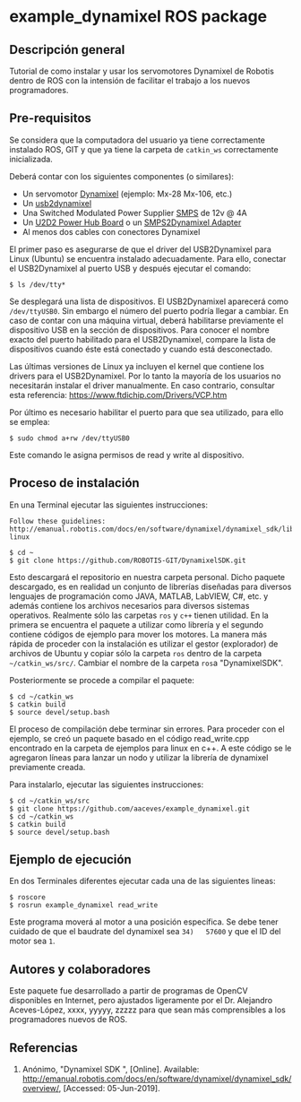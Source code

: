 # example_dynamixel ROS package

## Descripción general
Tutorial de como instalar y usar los servomotores Dynamixel de Robotis dentro de ROS con la intensión de facilitar el trabajo a los nuevos programadores.

## Pre-requisitos
Se considera que la computadora del usuario ya tiene correctamente instalado ROS, GIT y que ya tiene la carpeta de `catkin_ws` correctamente inicializada.

Deberá contar con los siguientes componentes (o similares):
* Un servomotor [Dynamixel](http://www.robotis.us/dynamixel/) (ejemplo: Mx-28 Mx-106, etc.)
* Un [usb2dynamixel](http://emanual.robotis.com/docs/en/parts/interface/usb2dynamixel/)
* Una Switched Modulated Power Supplier [SMPS](https://www.trossenrobotics.com/p/power-supply-12vdc-5a.aspx) de 12v @ 4A
* Un [U2D2 Power Hub Board](http://emanual.robotis.com/docs/en/parts/interface/u2d2_power_hub/) o un [SMPS2Dynamixel Adapter](https://www.trossenrobotics.com/store/p/5886-SMPS2Dynamixel-Adapter.aspx)
* Al menos dos cables con conectores Dynamixel

El primer paso es asegurarse de que el driver del USB2Dynamixel para Linux (Ubuntu) se encuentra instalado adecuadamente. Para ello, conectar el USB2Dynamixel al puerto USB y después ejecutar el comando:

```$ ls /dev/tty* ```

Se desplegará una lista de dispositivos. El USB2Dynamixel aparecerá como `/dev/ttyUSB0`. Sin embargo el número del puerto podría llegar a cambiar. En caso de contar con una máquina virtual, deberá habilitarse previamente el dispositivo USB en la sección de dispositivos. Para conocer el nombre exacto del puerto habilitado para el USB2Dynamixel, compare la lista de dispositivos cuando éste está conectado y cuando está desconectado.

Las últimas versiones de Linux ya incluyen el kernel que contiene los drivers para el USB2Dynamixel. Por lo tanto la mayoría de los usuarios no necesitarán instalar el driver manualmente. En caso contrario, consultar esta referencia: https://www.ftdichip.com/Drivers/VCP.htm

Por último es necesario habilitar el puerto para que sea utilizado, para ello se emplea:

```$ sudo chmod a+rw /dev/ttyUSB0 ```

Este comando le asigna permisos de read y write al dispositivo.

## Proceso de instalación
En una Terminal ejecutar las siguientes instrucciones:
```
Follow these guidelines:
http://emanual.robotis.com/docs/en/software/dynamixel/dynamixel_sdk/library_setup/cpp_linux/#cpp-linux

$ cd ~
$ git clone https://github.com/ROBOTIS-GIT/DynamixelSDK.git
```

Esto descargará el repositorio en nuestra carpeta personal. Dicho paquete descargado, es en realidad un conjunto de librerías diseñadas para diversos lenguajes de programación como JAVA, MATLAB, LabVIEW, C#, etc. y además contiene los archivos necesarios para diversos sistemas operativos. Realmente sólo las carpetas  `ros` y `c++` tienen utilidad. En la primera se encuentra el paquete a utilizar como librería y el segundo contiene códigos de ejemplo para mover los motores. La manera más rápida de proceder con la instalación es utilizar el gestor (explorador) de archivos de  Ubuntu y copiar sólo la carpeta `ros` dentro de la carpeta `~/catkin_ws/src/`. Cambiar el nombre de la carpeta `ros`a "DynamixelSDK".

Posteriormente se procede a compilar el paquete:

```
$ cd ~/catkin_ws
$ catkin build
$ source devel/setup.bash
```

El proceso de compilación debe terminar sin errores. Para proceder con el ejemplo, se creó un paquete basado en el código read_write.cpp encontrado en la carpeta de ejemplos para linux en c++. A este código se le agregaron líneas para lanzar un nodo y utilizar la librería de dynamixel previamente creada. 

Para instalarlo, ejecutar las siguientes instrucciones: 

```
$ cd ~/catkin_ws/src
$ git clone https://github.com/aaceves/example_dynamixel.git
$ cd ~/catkin_ws
$ catkin build
$ source devel/setup.bash
```


## Ejemplo de ejecución


En dos Terminales diferentes ejecutar cada una de las siguientes lineas:

```
$ roscore
$ rosrun example_dynamixel read_write
```

Este programa moverá al motor a una posición específica. Se debe tener cuidado de que el baudrate del dynamixel sea `34)   57600` y que el ID del motor sea `1`.

## Autores y colaboradores
Este paquete fue desarrollado a partir de programas de OpenCV disponibles en Internet, pero ajustados ligeramente por el Dr. Alejandro Aceves-López, xxxx, yyyyy,   zzzzz  para que sean más comprensibles a los programadores nuevos de ROS.

## Referencias

1. Anónimo, "Dynamixel SDK ", [Online]. Available: http://emanual.robotis.com/docs/en/software/dynamixel/dynamixel_sdk/overview/, [Accessed: 05-Jun-2019].

